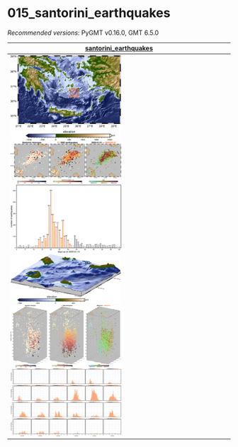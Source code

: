 # 015_santorini_earthquakes

_Recommended versions_: PyGMT v0.16.0, GMT 6.5.0

| **[santorini_earthquakes](https://github.com/yvonnefroehlich/GMT_PyGMT_plotting/tree/add-santorin/015_santorini_earthquakes/santorini_earthquakes.py)** |
| --- |
| <img src="https://github.com/yvonnefroehlich/gmt-pygmt-plotting/blob/add-santorin/015_santorini_earthquakes/02_out_figs/santorini_map_elevation.png" width="250"> <img src="https://github.com/yvonnefroehlich/gmt-pygmt-plotting/blob/add-santorin/015_santorini_earthquakes/02_out_figs/santorini_2d_epicenters_2025-03-15.png" width="250"> <img src="https://github.com/yvonnefroehlich/gmt-pygmt-plotting/blob/add-santorin/015_santorini_earthquakes/02_out_figs/santorini_histo_earthquakes_per_day.png" width="250"> <br> <img src="https://github.com/yvonnefroehlich/gmt-pygmt-plotting/blob/add-santorin/015_santorini_earthquakes/02_out_figs/santorini_surface_elevation.png" width="250"> <img src="https://github.com/yvonnefroehlich/gmt-pygmt-plotting/blob/add-santorin/015_santorini_earthquakes/02_out_figs/santorini_3d_hypocenters_2025-03-15.png" width="250"> <img src="https://github.com/yvonnefroehlich/gmt-pygmt-plotting/blob/add-santorin/015_santorini_earthquakes/02_out_figs/santorini_histo_magnitude_per_day.png" width="250"> |
